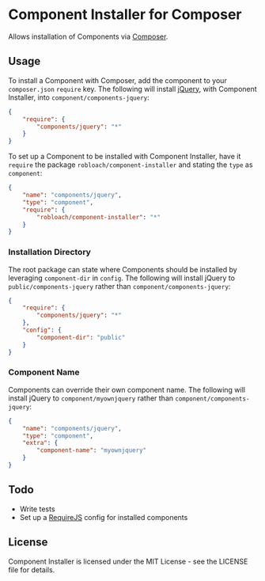 Component Installer for Composer
================================

Allows installation of Components via [Composer](http://getcomposer.org).

Usage
-----

To install a Component with Composer, add the component to your `composer.json`
`require` key. The following will install [jQuery](http://jquery.com), with
Component Installer, into `component/components-jquery`:

``` json
{
    "require": {
        "components/jquery": "*"
    }
}
```

To set up a Component to be installed with Component Installer, have it
`require` the package `robloach/component-installer` and stating the `type` as
`component`:

``` json
{
    "name": "components/jquery",
    "type": "component",
    "require": {
        "robloach/component-installer": "*"
    }
}
```

### Installation Directory

The root package can state where Components should be installed by leveraging
`component-dir` in `config`. The following will install jQuery to
`public/components-jquery` rather than `component/components-jquery`:

``` json
{
    "require": {
        "components/jquery": "*"
    },
    "config": {
        "component-dir": "public"
    }
}
```

### Component Name

Components can override their own component name. The following will install
jQuery to `component/myownjquery` rather than `component/components-jquery`:

``` json
{
    "name": "components/jquery",
    "type": "component",
    "extra": {
        "component-name": "myownjquery"
    }
}
```

Todo
----

* Write tests
* Set up a [RequireJS](http://requirejs.org) config for installed components

License
-------

Component Installer is licensed under the MIT License - see the LICENSE file
for details.
